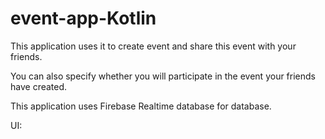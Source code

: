 # event-app-Kotlin
This application uses it to create event and share this event with your friends.

You can also specify whether you will participate in the event your friends have created.

This application uses Firebase Realtime database for database.

UI:

                       
            



